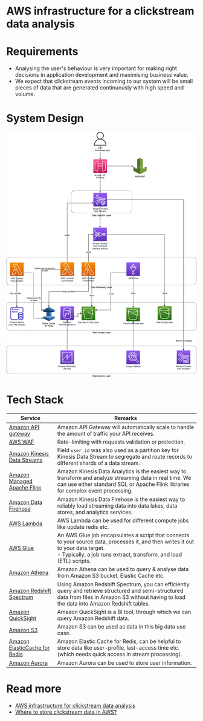 # AWS infrastructure for a clickstream data analysis

# Requirements
- Analysing the user's behaviour is very important for making right decisions in application development and maximising business value.
- We expect that clickstream events incoming to our system will be small pieces of data that are generated continuously with high speed and volume.

# System Design

![](AWSClickStreamAnalytic.png)

# Tech Stack

| Service                                                                                                              | Remarks                                                                                                                                                                                                     |
|----------------------------------------------------------------------------------------------------------------------|-------------------------------------------------------------------------------------------------------------------------------------------------------------------------------------------------------------|
| [Amazon API gateway](../../16_NetworkingAndContentDelivery/2_ApplicationNetworking/AmazonAPIGateway/Readme.md) | Amazon API Gateway will automatically scale to handle the amount of traffic your API receives.                                                                                                              |
| [AWS WAF](../../17_Security/2_InfraProtection/AWSWAF.md)                                       | Rate-limiting with requests validation or protection.                                                                                                                                                       |
| [Amazon Kinesis Data Streams](../../4_MessageBrokers/AmazonKinesis/Readme.md)                           | Field `user_id` was also used as a partition key for Kinesis Data Stream to segregate and route records to different shards of a data stream.                                                               |
| [Amazon Managed Apache Flink](../../10_BigData/DataProcessing/AmazonManagedServiceForApacheFlink.md)   | Amazon Kinesis Data Analytics is the easiest way to transform and analyze streaming data in real time. We can use either standard SQL or Apache Flink libraries for complex event processing.               |
| [Amazon Data Firehose](../../10_BigData/DataConnectors/AmazonDataFirehouse/Readme.md)                  | Amazon Kinesis Data Firehose is the easiest way to reliably load streaming data into data lakes, data stores, and analytics services.                                                                       |
| [AWS Lambda](../../2_Compute/AWSLambda/Readme.md)                                                      | AWS Lambda can be used for different compute jobs like update redis etc.                                                                                                                                    |
| [AWS Glue](../../10_BigData/DataProcessing/AWSGlue.md)                                                 | An AWS Glue job encapsulates a script that connects to your source data, processes it, and then writes it out to your data target. <br/>- Typically, a job runs extract, transform, and load (ETL) scripts. |
| [Amazon Athena](../../10_BigData/DataConsumption/AmazonAthena.md)                                      | Amazon Athena can be used to query & analyse data from Amazon S3 bucket, Elastic Cache etc.                                                                                                                 |
| [Amazon Redshift Spectrum](../../10_BigData/DataStorage/DataWarehouses/AmazonRedshiftSpectrum.md)      | Using Amazon Redshift Spectrum, you can efficiently query and retrieve structured and semi-structured data from files in Amazon S3 without having to load the data into Amazon Redshift tables.             |
| [Amazon QuickSight](../../10_BigData/DataConsumption/AmazonQuickSight.md)                              | Amazon QuickSight is a BI tool, through which we can query Amazon Redshift data.                                                                                                                            |
| [Amazon S3](../../10_BigData/DataStorage/DataLakes/S3DataLake.md)                                      | Amazon S3 can be used as data in this big data use case.                                                                                                                                                    |
| [Amazon ElasticCache for Redis](../../1_Databases/AmazonElasticCache/Readme.md)                         | Amazon Elastic Cache for Redis, can be helpful to store data like user-profile, last-access time etc. (which needs quick access in stream processing).                                                      |
| [Amazon Aurora](../../1_Databases/AmazonRDS/Readme.md)                                                  | Amazon Aurora can be used to store user information.                                                                                                                                                        |

# Read more
- [AWS infrastructure for clickstream data analysis](https://www.automat-it.com/post/aws-infrastructure-for-a-clickstream-data-analysis)
- [Where to store clickstream data in AWS?](https://www.reddit.com/r/aws/comments/93ezn6/where_to_store_clickstream_data_in_aws/)